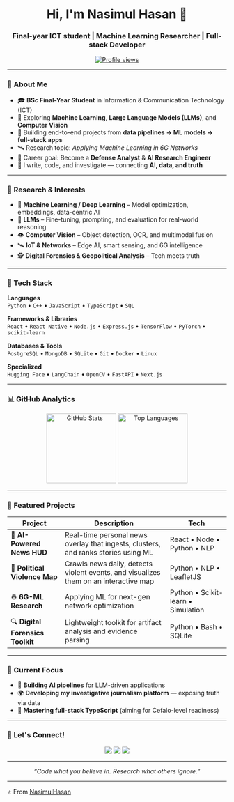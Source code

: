 <!-- 🌐 Nasimul Hasan | GitHub Profile README -->

<h1 align="center">Hi, I'm Nasimul Hasan 👋</h1>
<h3 align="center">Final-year ICT student | Machine Learning Researcher | Full-stack Developer</h3>

<p align="center">
  <a href="https://github.com/NasimulHasan">
    <img src="https://komarev.com/ghpvc/?username=NasimulHasan&label=Profile%20Views&color=0e75b6&style=flat" alt="Profile views"/>
  </a>
</p>

---

### 🧠 About Me  
- 🎓 **BSc Final-Year Student** in Information & Communication Technology (ICT)  
- 🧩 Exploring **Machine Learning**, **Large Language Models (LLMs)**, and **Computer Vision**  
- 🧰 Building end-to-end projects from **data pipelines → ML models → full-stack apps**  
- 🛰️ Research topic: *Applying Machine Learning in 6G Networks*  
- 🎯 Career goal: Become a **Defense Analyst** & **AI Research Engineer**  
- 💬 I write, code, and investigate — connecting **AI, data, and truth**  

---

### 🔬 Research & Interests
- 🧠 **Machine Learning / Deep Learning** – Model optimization, embeddings, data-centric AI  
- 🤖 **LLMs** – Fine-tuning, prompting, and evaluation for real-world reasoning  
- 👁️ **Computer Vision** – Object detection, OCR, and multimodal fusion  
- 🛰️ **IoT & Networks** – Edge AI, smart sensing, and 6G intelligence  
- 🕵️ **Digital Forensics & Geopolitical Analysis** – Tech meets truth  

---

### 🧰 Tech Stack

**Languages**  
`Python` • `C++` • `JavaScript` • `TypeScript` • `SQL`

**Frameworks & Libraries**  
`React` • `React Native` • `Node.js` • `Express.js` • `TensorFlow` • `PyTorch` • `scikit-learn`

**Databases & Tools**  
`PostgreSQL` • `MongoDB` • `SQLite` • `Git` • `Docker` • `Linux`

**Specialized**  
`Hugging Face` • `LangChain` • `OpenCV` • `FastAPI` • `Next.js`

---

### 📊 GitHub Analytics

<p align="center">
  <img src="https://github-readme-stats.vercel.app/api?username=NasimulHasan&show_icons=true&theme=tokyonight" alt="GitHub Stats" height="160"/>
  <img src="https://github-readme-stats.vercel.app/api/top-langs/?username=NasimulHasan&layout=compact&theme=tokyonight" alt="Top Languages" height="160"/>
</p>

---

### 🧩 Featured Projects

| Project | Description | Tech |
|----------|--------------|------|
| 📰 **AI-Powered News HUD** | Real-time personal news overlay that ingests, clusters, and ranks stories using ML | React • Node • Python • NLP |
| 🧭 **Political Violence Map** | Crawls news daily, detects violent events, and visualizes them on an interactive map | Python • NLP • LeafletJS |
| ⚙️ **6G-ML Research** | Applying ML for next-gen network optimization | Python • Scikit-learn • Simulation |
| 🔍 **Digital Forensics Toolkit** | Lightweight toolkit for artifact analysis and evidence parsing | Python • Bash • SQLite |

---

### 🧭 Current Focus
- 🧠 **Building AI pipelines** for LLM-driven applications  
- 🌍 **Developing my investigative journalism platform** — exposing truth via data  
- 🔧 **Mastering full-stack TypeScript** (aiming for Cefalo-level readiness)  

---

### 💬 Let's Connect!

<p align="center">
  <a href="mailto:nasimulhasan.dev@gmail.com"><img src="https://img.shields.io/badge/Email-Contact-informational?style=flat&logo=gmail"/></a>
  <a href="https://linkedin.com/in/nasimulhasan"><img src="https://img.shields.io/badge/LinkedIn-Follow-blue?style=flat&logo=linkedin"/></a>
  <a href="https://nasimulhasan.github.io"><img src="https://img.shields.io/badge/Portfolio-Visit-green?style=flat&logo=firefox"/></a>
</p>

---

<p align="center">
  <i>“Code what you believe in. Research what others ignore.”</i>
</p>

---

⭐️ From [NasimulHasan](https://github.com/NasimulHasan)

